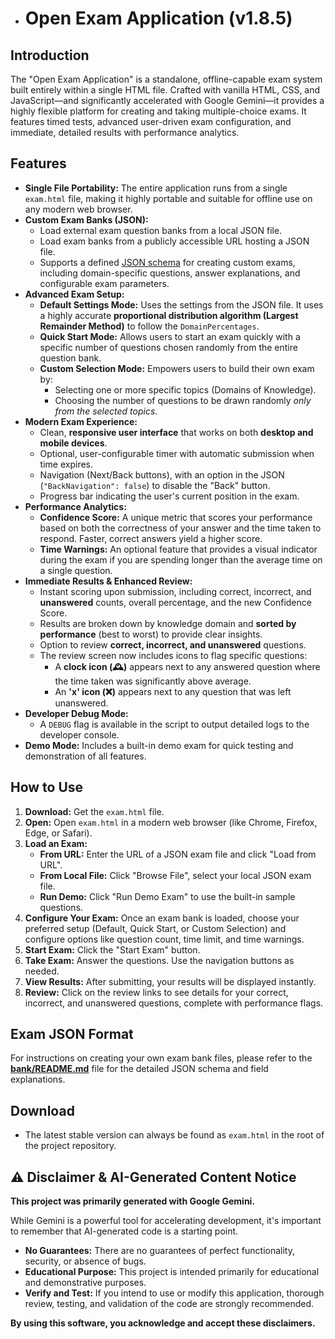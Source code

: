 *   # Open Exam Application (v1.8.5)

## Introduction

The "Open Exam Application" is a standalone, offline-capable exam system built entirely within a single HTML file. Crafted with vanilla HTML, CSS, and JavaScript—and significantly accelerated with Google Gemini—it provides a highly flexible platform for creating and taking multiple-choice exams. It features timed tests, advanced user-driven exam configuration, and immediate, detailed results with performance analytics.

## Features

*   **Single File Portability:** The entire application runs from a single `exam.html` file, making it highly portable and suitable for offline use on any modern web browser.
*   **Custom Exam Banks (JSON):**
    *   Load external exam question banks from a local JSON file.
    *   Load exam banks from a publicly accessible URL hosting a JSON file.
    *   Supports a defined [JSON schema](./bank/README.md) for creating custom exams, including domain-specific questions, answer explanations, and configurable exam parameters.
*   **Advanced Exam Setup:**
    *   **Default Settings Mode:** Uses the settings from the JSON file. It uses a highly accurate **proportional distribution algorithm (Largest Remainder Method)** to follow the `DomainPercentages`.
    *   **Quick Start Mode:** Allows users to start an exam quickly with a specific number of questions chosen randomly from the entire question bank.
    *   **Custom Selection Mode:** Empowers users to build their own exam by:
        *   Selecting one or more specific topics (Domains of Knowledge).
        *   Choosing the number of questions to be drawn randomly *only from the selected topics*.
*   **Modern Exam Experience:**
    *   Clean, **responsive user interface** that works on both **desktop and mobile devices**.
    *   Optional, user-configurable timer with automatic submission when time expires.
    *   Navigation (Next/Back buttons), with an option in the JSON (`"BackNavigation": false`) to disable the "Back" button.
    *   Progress bar indicating the user's current position in the exam.
*   **Performance Analytics:**
    *   **Confidence Score:** A unique metric that scores your performance based on both the correctness of your answer and the time taken to respond. Faster, correct answers yield a higher score.
    *   **Time Warnings:** An optional feature that provides a visual indicator during the exam if you are spending longer than the average time on a single question.
*   **Immediate Results & Enhanced Review:**
    *   Instant scoring upon submission, including correct, incorrect, and **unanswered** counts, overall percentage, and the new Confidence Score.
    *   Results are broken down by knowledge domain and **sorted by performance** (best to worst) to provide clear insights.
    *   Option to review **correct, incorrect, and unanswered** questions.
    *   The review screen now includes icons to flag specific questions:
        *   A **clock icon (🕰️)** appears next to any answered question where the time taken was significantly above average.
        *   An **'x' icon (❌)** appears next to any question that was left unanswered.
*   **Developer Debug Mode:**
    *   A `DEBUG` flag is available in the script to output detailed logs to the developer console.
*   **Demo Mode:** Includes a built-in demo exam for quick testing and demonstration of all features.

## How to Use

1.  **Download:** Get the `exam.html` file.
2.  **Open:** Open `exam.html` in a modern web browser (like Chrome, Firefox, Edge, or Safari).
3.  **Load an Exam:**
    *   **From URL:** Enter the URL of a JSON exam file and click "Load from URL".
    *   **From Local File:** Click "Browse File", select your local JSON exam file.
    *   **Run Demo:** Click "Run Demo Exam" to use the built-in sample questions.
4.  **Configure Your Exam:** Once an exam bank is loaded, choose your preferred setup (Default, Quick Start, or Custom Selection) and configure options like question count, time limit, and time warnings.
5.  **Start Exam:** Click the "Start Exam" button.
6.  **Take Exam:** Answer the questions. Use the navigation buttons as needed.
7.  **View Results:** After submitting, your results will be displayed instantly.
8.  **Review:** Click on the review links to see details for your correct, incorrect, and unanswered questions, complete with performance flags.

## Exam JSON Format

For instructions on creating your own exam bank files, please refer to the **[bank/README.md](./bank/README.md)** file for the detailed JSON schema and field explanations.

## Download

*   The latest stable version can always be found as `exam.html` in the root of the project repository.

## ⚠️ Disclaimer & AI-Generated Content Notice

**This project was primarily generated with Google Gemini.**

While Gemini is a powerful tool for accelerating development, it's important to remember that AI-generated code is a starting point.
*   **No Guarantees:** There are no guarantees of perfect functionality, security, or absence of bugs.
*   **Educational Purpose:** This project is intended primarily for educational and demonstrative purposes.
*   **Verify and Test:** If you intend to use or modify this application, thorough review, testing, and validation of the code are strongly recommended.

**By using this software, you acknowledge and accept these disclaimers.**
